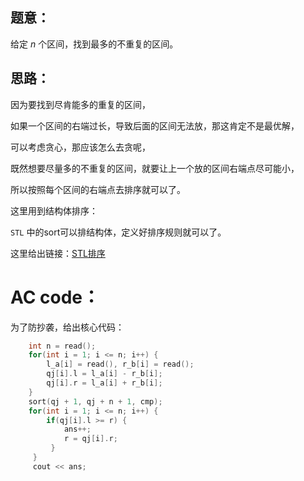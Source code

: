 ## 题意：

给定 $n$ 个区间，找到最多的不重复的区间。

## 思路：

因为要找到尽肯能多的重复的区间，

如果一个区间的右端过长，导致后面的区间无法放，那这肯定不是最优解，

可以考虑贪心，那应该怎么去贪呢，

既然想要尽量多的不重复的区间，就要让上一个放的区间右端点尽可能小，

所以按照每个区间的右端点去排序就可以了。

这里用到结构体排序：

`STL` 中的sort可以排结构体，定义好排序规则就可以了。

这里给出链接：[STL排序](https://oi-wiki.org/basic/stl-sort/)

# AC code：

为了防抄袭，给出核心代码：
```cpp
	int n = read();
	for(int i = 1; i <= n; i++) {
		l_a[i] = read(), r_b[i] = read();
		qj[i].l = l_a[i] - r_b[i]; 
 		qj[i].r = l_a[i] + r_b[i]; 
 	} 
 	sort(qj + 1, qj + n + 1, cmp);
 	for(int i = 1; i <= n; i++) {
 		if(qj[i].l >= r) {
 			ans++;
 			r = qj[i].r;
		 }
	 }
	 cout << ans;
```
